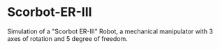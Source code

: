 # Scorbot-ER-III
Simulation of a "Scorbot ER-III" Robot, a mechanical manipulator with 3 axes of rotation and 5 degree of freedom.

